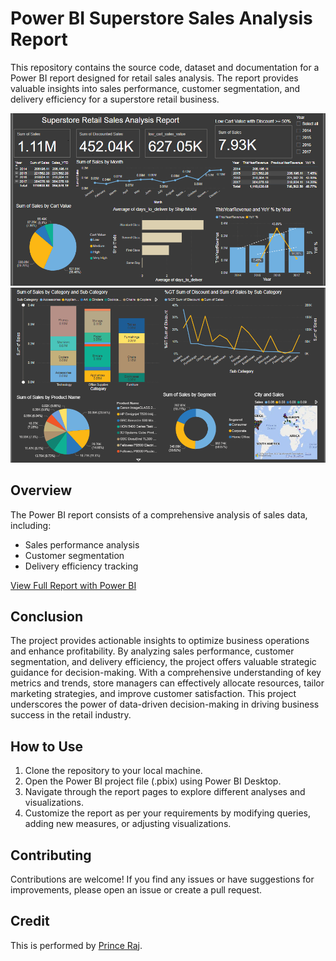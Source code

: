 # Power BI Superstore Sales Analysis Report
This repository contains the source code, dataset and documentation for a Power BI report designed for retail sales analysis. The report provides valuable insights into sales performance, customer segmentation, and delivery efficiency for a superstore retail business.

![Sample Report Snippet](report_snippet.png)
![Sample Report Snippet 2](report_snippet2.png)

## Overview
The Power BI report consists of a comprehensive analysis of sales data, including:

- Sales performance analysis
- Customer segmentation
- Delivery efficiency tracking

[View Full Report with Power BI](https://app.powerbi.com/groups/bdfeb1d6-d36b-4283-984d-a1833297d34f/reports/763658b4-b4bb-4d17-beff-f4461a5f165b/ReportSection?experience=power-bi)

## Conclusion
The project provides actionable insights to optimize business operations and enhance profitability. By analyzing sales performance, customer segmentation, and delivery efficiency, the project offers valuable strategic guidance for decision-making. With a comprehensive understanding of key metrics and trends, store managers can effectively allocate resources, tailor marketing strategies, and improve customer satisfaction. This project underscores the power of data-driven decision-making in driving business success in the retail industry.

## How to Use
1. Clone the repository to your local machine.
2. Open the Power BI project file (.pbix) using Power BI Desktop.
3. Navigate through the report pages to explore different analyses and visualizations.
4. Customize the report as per your requirements by modifying queries, adding new measures, or adjusting visualizations.

## Contributing
Contributions are welcome! If you find any issues or have suggestions for improvements, please open an issue or create a pull request.

## Credit
This is performed by [Prince Raj](https://www.linkedin.com/in/princeraj17/).

